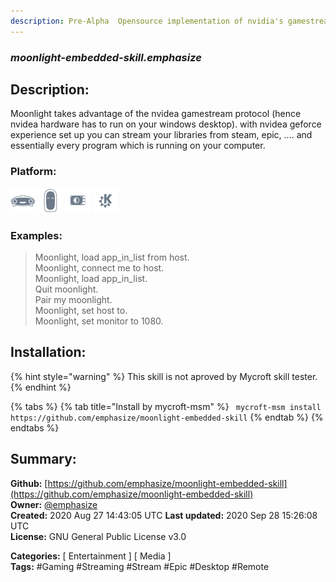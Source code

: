 ```yaml
---
description: Pre-Alpha  Opensource implementation of nvidia's gamestream that allows you to stream games program
---
```


### _moonlight-embedded-skill.emphasize_  
## Description:  
Moonlight takes advantage of the nvidea gamestream protocol (hence nvidea hardware has to run on your windows desktop). with nvidea geforce experience set up you can stream your libraries from steam, epic, .... and essentially every program which is running on your computer.  
  
  
### Platform:  
 ![Mark I](../.gitbook/assets/mark-1-icon.png)  ![Mark II](../.gitbook/assets/mark-2-icon.png)  ![Picroft](../.gitbook/assets/picroft-icon.png)  ![plasmoid](../.gitbook/assets/kde.png)   
### Examples:  
> Moonlight, load app_in_list from host.  
> Moonlight, connect me to host.  
> Moonlight, load app_in_list.  
> Quit moonlight.  
> Pair my moonlight.  
> Moonlight, set host to.  
> Moonlight, set monitor to 1080.  
  
## Installation:  
{% hint style="warning" %}
This skill is not aproved by Mycroft skill tester.
{% endhint %}
    
{% tabs %}
{% tab title="Install by mycroft-msm" %}
``` mycroft-msm install https://github.com/emphasize/moonlight-embedded-skill```
{% endtab %}
  {% endtabs %}
    
## Summary:  
**Github:** [https://github.com/emphasize/moonlight-embedded-skill](https://github.com/emphasize/moonlight-embedded-skill)  
**Owner:** [@emphasize](https://github.com/emphasize)  
**Created:** 2020 Aug 27 14:43:05 UTC  **Last updated:** 2020 Sep 28 15:26:08 UTC  
**License:** GNU General Public License v3.0  
  
**Categories:** [ Entertainment ] [ Media ]   
**Tags:** \#Gaming \#Streaming \#Stream \#Epic \#Desktop \#Remote   
